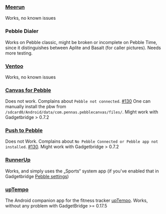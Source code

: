 ### [Meerun](https://play.google.com/store/apps/details?id=com.bwa.meerun)
Works, no known issues
### Pebble Dialer
Works on Pebble classic, might be broken or incomplete on Pebble Time, since it distinguishes between Aplite and Basalt (for caller pictures). Needs more testing.
### [Ventoo](https://play.google.com/store/apps/details?id=com.njackson)
Works, no known issues
### [Canvas for Pebble](https://play.google.com/store/apps/details?id=com.pennas.pebblecanvas)
Does not work. Complains about `Pebble not connected`. [#130](../issues/130) One can manually install the pbw from `/sdcard0/Android/data/com.pennas.pebblecanvas/files/`. Might work with Gadgetbridge > 0.7.2
### [Push to Pebble](https://play.google.com/store/apps/details?id=com.mohammadag.pushtopebble)
Does not Work. Complains about `No Pebble Connected or Pebble app not installed`. [#130](../issues/130).  Might work with Gadgetbridge > 0.7.2
### [RunnerUp](https://f-droid.org/repository/browse/?fdfilter=runnerup&fdid=org.runnerup)
Works, and simply uses the „Sports“ system app (if you've enabled that in Gadgetbridge [Pebble settings](https://github.com/Freeyourgadget/Gadgetbridge/wiki/Configuration#pebble-specific-settings))
### [upTempo](https://play.google.com/store/apps/details?id=com.vssh.uptempo)
The Android companion app for the fitness tracker [upTempo](https://apps.getpebble.com/en_US/application/556c1dc2e42ea416be0000aa). Works, without any problem with GadgetBridge >= 0.17.5